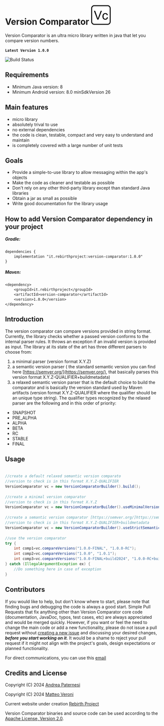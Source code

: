 # Version Comparator ![Version Comparator Icon](icon/versioncomparator.png)
Version Comparator is an ultra micro library written in java that let you compare version numbers. 

**```Latest Version 1.0.0```**

![Build Status](https://github.com/Rebirth-Project/version-comparator/actions/workflows/build.yml/badge.svg?raw=true)

## Requirements
- Minimum Java version: 8
- Minimum Android version: 8.0 minSdkVersion 26

## Main features

* micro library
* absolutely trival to use
* no external dependencies 
* the code is clean, testable, compact and very easy to understand and maintain
* is completely covered with a large number of unit tests

## Goals
  * Provide a simple-to-use library to allow messaging within the app's objects
  * Make the code as cleaner and testable as possible
  * Don't rely on any other third-party library except than standard Java libraries
  * Obtain a jar as small as possible
  * Write good documentation for the library usage

## How to add Version Comparator dependency in your project

##### Gradle:

```
dependencies {
    implementation "it.rebirthproject:version-comparator:1.0.0"
}
```
##### Maven:

```
<dependency>
    <groupId>it.rebirthproject</groupId>
    <artifactId>version-comparator</artifactId>
    <version>1.0.0</version>
</dependency>
```

## Introduction

The version comparator can compare versions provided in string format. Currently, the library checks whether a passed version conforms to the internal parser rules. It throws an exception if an invalid version is provided as input. The library at its state of the art has three different parsers to choose from:

1. a minimal parser (version format X.Y.Z)
2. a semantic version parser ( the standard semantic version you can find here  [https://semver.org/](https://semver.org/), that basically parses this version format X.Y.Z-QUALIFIER+buildmetadata)
3. a relaxed semantic version parser that is the default choice to build the comparator and is basically the version standard used by Maven artifacts (version format X.Y.Z-QUALIFIER where the qualifier should be an unique type string).
The qualifier types recognized by the relaxed parser are the following and in this order of priority: 

 - SNAPSHOT
 -  PRE_ALPHA
 -  ALPHA
 -  BETA
 -  RC
 -  STABLE
 -  FINAL

## Usage

``` java

//create a default relaxed semantic version comparato 
//version to check is in this format X.Y.Z-QUALIFIER
VersionComparator vc = new VersionComparatorBuilder().build();

//create a minimal version comparator 
//version to check is in this format X.Y.Z
VersionComparator vc = new VersionComparatorBuilder().useMinimalVersionParser().build();

//create a semantic version comparator [https://semver.org/]https://semver.org/()
//version to check is in this format X.Y.Z-QUALIFIER+buildmetadata
VersionComparator vc = new VersionComparatorBuilder().useStrictSemanticVersionParser().build();

//use the version comparator
try {     
    int comp1=vc.compareVersions("1.0.0-FINAL", "1.0.0-RC");
    int comp2=vc.compareVersions("1.0.0", "1.0.1");
    int comp3=vc.compareVersions("1.0.0-FINAL+build2024", "1.0.0-RC+build2023");
} catch (IllegalArgumentException ex) {
    //Do something here in case of exception
}

```

## Contributors

If you would like to help, but don't know where to start, please note that finding bugs and debugging the code is always a good start.
Simple Pull Requests that fix anything other than Version Comparator core code (documentation, JavaDoc, typos, test cases, etc) are 
always appreciated and would be merged quickly.
However, if you want or feel the need to change the main code or add a new functionality, please do not issue a pull request 
without [creating a new  issue](https://github.com/Rebirth-Project/version-comparator/issues/new) and discussing your desired 
changes,  _**before you start working on it**_.
It would be a shame to reject your pull request if it might not align with the project's goals, design expectations or planned functionality.
 
For direct communications, you can use this [email](mailto:rebirthproject2021@gmail.com)

## Credits and License
Copyright (C) 2024 [Andrea Paternesi](https://github.com/patton73)

Copyright (C) 2024 [Matteo Veroni](https://github.com/mavek87)
 
Current website under creation [Rebirth Project](https://www.rebirth-project.it)

Version Comparator binaries and source code can be used according to the [Apache License, Version 2.0](LICENSE.md).